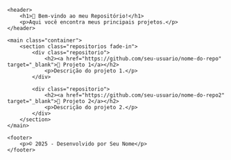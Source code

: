 <!DOCTYPE html>
<html lang="pt-BR">
<head>
    <meta charset="UTF-8">
    <title>Meu Repositório no GitHub</title>
    <link rel="stylesheet" href="style.css">
    <link href="https://fonts.googleapis.com/css2?family=Inter:wght@400;700&display=swap" rel="stylesheet">
</head>
<body>
    <div class="background-overlay"></div>

    <header>
        <h1>🚀 Bem-vindo ao meu Repositório!</h1>
        <p>Aqui você encontra meus principais projetos.</p>
    </header>

    <main class="container">
        <section class="repositorios fade-in">
            <div class="repositorio">
                <h2><a href="https://github.com/seu-usuario/nome-do-repo" target="_blank">📁 Projeto 1</a></h2>
                <p>Descrição do projeto 1.</p>
            </div>

            <div class="repositorio">
                <h2><a href="https://github.com/seu-usuario/nome-do-repo2" target="_blank">📁 Projeto 2</a></h2>
                <p>Descrição do projeto 2.</p>
            </div>
        </section>
    </main>

    <footer>
        <p>© 2025 - Desenvolvido por Seu Nome</p>
    </footer>
</body>
</html>


